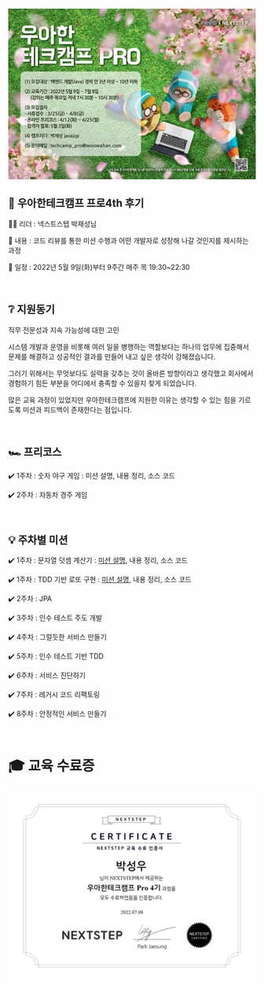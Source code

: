 ![woowa](file/29e56b30-b506-4224-b034-7944958e19c6.jpg)

## 🏫 우아한테크캠프 프로4th 후기

👨‍💼 리더 : 넥스트스텝 박재성님

📃 내용 : 코드 리뷰를 통한 미션 수행과 어떤 개발자로 성장해 나갈 것인지를 제시하는 과정

📆 일정 : 2022년 5월 9일(화)부터 9주간 매주 목 19:30~22:30

​

## ❔ 지원동기

직무 전문성과 지속 가능성에 대한 고민

시스템 개발과 운영을 비롯해 여러 일을 병행하는 역할보다는 하나의 업무에 집중해서 문제를 해결하고 성공적인 결과를 만들어 내고 싶은 생각이 강해졌습니다.

그러기 위해서는 무엇보다도 실력을 갖추는 것이 올바른 방향이라고 생각했고 회사에서 경험하기 힘든 부분을 어디에서 충족할 수 있을지 찾게 되었습니다.

많은 교육 과정이 있었지만 우아한테크캠프에 지원한 이유는 생각할 수 있는 힘을 기르도록 미션과 피드백이 존재한다는 점입니다.

​

## 🏎️ 프리코스

✔️ 1주차 : 숫자 야구 게임 : 미션 설명, 내용 정리, 소스 코드

✔️ 2주차 : 자동차 경주 게임

​

## 💡 주차별 미션

✔️ 1주차 : 문자열 덧셈 계산기 : [미션 설명](docs/STEP1_CALCULATOR.md), 내용 정리, 소스 코드 

✔️ 1주차 : TDD 기반 로또 구현 : [미션 설명](docs/STEP1_LOTTO.md), 내용 정리, 소스 코드

✔️ 2주차 : JPA

✔️ 3주차 : 인수 테스트 주도 개발

✔️ 4주차 : 그럴듯한 서비스 만들기

✔️ 5주차 : 인수 테스트 기반 TDD

✔️ 6주차 : 서비스 진단하기

✔️ 7주차 : 레거시 코드 리팩토링

✔️ 8주차 : 안정적인 서비스 만들기

​

# 🎓 교육 수료증

![woowa](file/90f15e16-5ecf-4b0d-a5aa-944bcb965aac.jpg)
